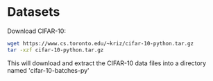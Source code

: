 # Datasets
Download CIFAR-10:
```bash
wget https://www.cs.toronto.edu/~kriz/cifar-10-python.tar.gz
tar -xzf cifar-10-python.tar.gz
```
This will download and extract the CIFAR-10 data files into a directory named 'cifar-10-batches-py'
